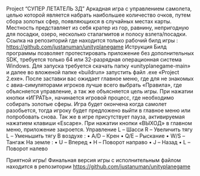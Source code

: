 Project “СУПЕР ЛЕТАТЕЛЬ 3Д”
Аркадная игра с управлением самолета, целью которой является набрать наибольшее количество очков, путем сбора золотых сфер, появляющихся в случайных местах карты. Местность представляет из себя кратер из гор, равнину, непригодную для посадки, озеро, несколько сталагмитов и полосу взлета/посадки.
Ссылка на репозиторий где находится только рабочий билд игры : https://github.com/justanuman/unityplanegame
Иструкция
Билд программы позволяет протестировать приложение без дополнительных SDK, требуется только 64 или 32-разрядная операционная система Windows.
Для запуска требуется скачать папку «unityplanegame-main» и далее во вложеной папке «buildrun» запустить файл .exe «Project 2.exe».
После заставки вас ожидает главное меню, где для не знакомых с авиа-симуляторами игроков лучше всего выбрать «Правила», где объясняется управление, а так же объясняется цель игры. При нажатии кнопки «ИГРАТЬ», начинается игровой процесс, где необходимо собирать золотые сферы. Игра будет окончена когда самолет разобьется, тогда игроку будет предложено выйти в главное меню или попробовать снова. Так же в игре присутствует пауза, активируемая нажатием клавиши «Escape». При нажатии кнопки «ВЫХОД» в главном меню, приложение закроется.
Управление
L – Шасси
R – Увеличить тягу
L – Уменьшить тягу
В воздухе : 
•	A/D – Крен
•	Q/E – Рыскание
•	W/S – Тангаж
На земле :
•	U – Вперед
•	H – Поворот направо
•	J – Назад
•	L – Поворот налево

Приятной игры!
Финальная версия игры с исполнительным файлом находится в репозитории https://github.com/justanuman/unityplanegame
